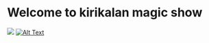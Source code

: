 # Welcome to kirikalan magic show
![](https://th.bing.com/th/id/OIP.-KSk6R0B4_lNZZi5Cf8OXgHaHa?w=167&h=180&c=7&r=0&o=5&dpr=1.3&pid=1.7)
[![Alt Text](image_url)](link_url)

